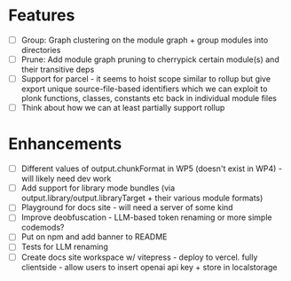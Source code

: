 # Features

- [ ] Group: Graph clustering on the module graph + group modules into directories
- [ ] Prune: Add module graph pruning to cherrypick certain module(s) and their transitive deps
- [ ] Support for parcel - it seems to hoist scope similar to rollup but give export unique source-file-based identifiers which we can exploit to plonk functions, classes, constants etc back in individual module files
- [ ] Think about how we can at least partially support rollup

# Enhancements

- [ ] Different values of output.chunkFormat in WP5 (doesn't exist in WP4) - will likely need dev work
- [ ] Add support for library mode bundles (via output.library/output.libraryTarget + their various module formats)
- [ ] Playground for docs site - will need a server of some kind
- [ ] Improve deobfuscation - LLM-based token renaming or more simple codemods?
- [ ] Put on npm and add banner to README
- [ ] Tests for LLM renaming
- [ ] Create docs site workspace w/ vitepress - deploy to vercel. fully clientside - allow users to insert openai api key + store in localstorage
